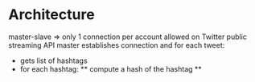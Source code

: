 # Architecture

master-slave => only 1 connection per account allowed on Twitter public streaming API
master establishes connection and for each tweet:
* gets list of hashtags
* for each hashtag:
** compute a hash of the hashtag
** 